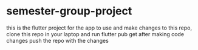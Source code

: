 # semester-group-project
this is the flutter project for the app
to use and make changes to this repo, clone this repo in your laptop and run flutter pub get
after making code changes push the repo with the changes
